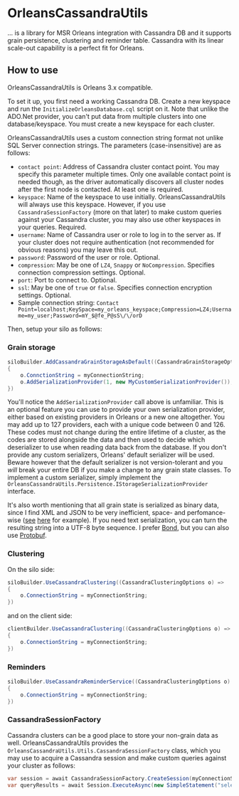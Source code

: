 # OrleansCassandraUtils

... is a library for MSR Orleans integration with Cassandra DB and it supports grain persistence, clustering and reminder table. Cassandra with its linear scale-out capability is a perfect fit for Orleans.

## How to use

OrleansCassandraUtils is Orleans 3.x compatible.

To set it up, you first need a working Cassandra DB. Create a new keyspace and run the `InitializeOrleansDatabase.cql` script on it. Note that unlike the ADO.Net provider, you can't put data from multiple clusters into one database/keyspace. You must create a new keyspace for each cluster.

OrleansCassandraUtils uses a custom connection string format not unlike SQL Server connection strings. The parameters (case-insensitive) are as follows:

* `contact point`: Address of Cassandra cluster contact point. You may specify this parameter multiple times. Only one available contact point is needed though, as the driver automatically discovers all cluster nodes after the first node is contacted. At least one is required.
* `keyspace`: Name of the keyspace to use initially. OrleansCassandraUtils will always use this keyspace. However, if you use `CassandraSessionFactory` (more on that later) to make custom queries against your Cassandra cluster, you may also use other keyspaces in your queries. Required.
* `username`: Name of Cassandra user or role to log in to the server as. If your cluster does not require authentication (not recommended for obvious reasons) you may leave this out.
* `password`: Password of the user or role. Optional.
* `compression`: May be one of `LZ4`, `Snappy` or `NoCompression`. Specifies connection compression settings. Optional.
* `port`: Port to connect to. Optional.
* `ssl`: May be one of `true` or `false`. Specifies connection encryption settings. Optional.
* Sample connection string: `Contact Point=localhost;KeySpace=my_orleans_keyspace;Compression=LZ4;Username=my_user;Password=mY_$@fe_P@sS\/\/orD`

Then, setup your silo as follows:

### Grain storage

```csharp
siloBuilder.AddCassandraGrainStorageAsDefault((CassandraGrainStorageOptions o) =>
{
    o.ConnctionString = myConnectionString;
    o.AddSerializationProvider(1, new MyCustomSerializationProvider());
})
```

You'll notice the `AddSerializationProvider` call above is unfamiliar. This is an optional feature you can use to provide your own serialization provider, either based on existing providers in Orleans or a new one altogether. You may add up to 127 providers, each with a unique code between 0 and 126. These codes must not change during the entire lifetime of a cluster, as the codes are stored alongside the data and then used to decide which deserializer to use when reading data back from the database. If you don't provide any custom serializers, Orleans' default serializer will be used. Beware however that the default serializer is not version-tolerant and you *will* break your entire DB if you make a change to any grain state classes. To implement a custom serializer, simply implement the `OrleansCassandraUtils.Persistence.IStorageSerializationProvider` interface.

It's also worth mentioning that all grain state is serialized as binary data, since I find XML and JSON to be very inefficient, space- and perfomance-wise ([see](http://geekswithblogs.net/LeonidGaneline/archive/2015/05/06/serializers-in-.net.-v.2.aspx) [here](https://auth0.com/blog/beating-json-performance-with-protobuf/) for example). If you need text serialization, you can turn the resulting string into a UTF-8 byte sequence. I prefer [Bond](https://github.com/Microsoft/bond), but you can also use [Protobuf](https://developers.google.com/protocol-buffers/docs/overview).

### Clustering

On the silo side:
```csharp
siloBuilder.UseCassandraClustering((CassandraClusteringOptions o) =>
{
    o.ConnectionString = myConnectionString;
})
```

and on the client side:

```csharp
clientBuilder.UseCassandraClustering((CassandraClusteringOptions o) =>
{
    o.ConnectionString = myConnectionString;
})
```

### Reminders

```csharp
siloBuilder.UseCassandraReminderService((CassandraClusteringOptions o) =>
{
    o.ConnectionString = myConnectionString;
})
```

### CassandraSessionFactory

Cassandra clusters can be a good place to store your non-grain data as well. OrleansCassandraUtils provides the `OrleansCassandraUtils.Utils.CassandraSessionFactory` class, which you may use to acquire a Cassandra session and make custom queries against your cluster as follows:

```csharp
var session = await CassandraSessionFactory.CreateSession(myConnectionString);
var queryResults = await Session.ExecuteAsync(new SimpleStatement("select * from my_table"));
```
